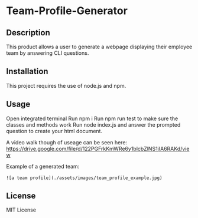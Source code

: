 # Team-Profile-Generator

## Description

This product allows a user to generate a webpage displaying their employee team by answering CLI questions.

## Installation

This project requires the use of node.js and npm. 

## Usage

Open integrated terminal
Run npm i
Run npm run test to make sure the classes and methods work
Run node index.js and answer the prompted question to create your html document.

A video walk though of useage can be seen here: https://drive.google.com/file/d/122PGFrkKmWRe6y1blcbZlNS1jIA6RAKd/view

Example of a generated team:

    ![a team profile](./assets/images/team_profile_example.jpg)
   
## License

MIT License